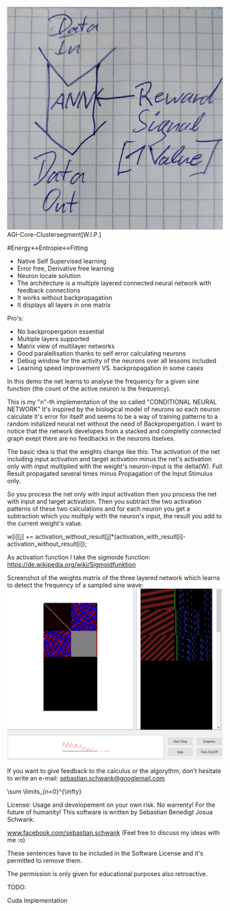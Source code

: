 ![Screenshot](https://raw.githubusercontent.com/SebastianSchwank/Genesis/main/20230526_171024.jpg)
AGI-Core-Clustersegment[W.I.P.]

#Energy<->Entropie<->Fitting
- Native Self Supervised learning 
- Error free, Derivative free learning
- Neuron locale solution
- The architecture is a multiple layered connected neural network with feedback connections
- It works without backpropagation
- It displays all layers in one matrix

Pro's:
- No backpropergation essential
- Multiple layers supported
- Matrix view of multilayer networks
- Good paralellisation thanks to self error calculating neurons 
- Debug window for the activity of the neurons over all lessons included
- Learning speed improvement VS. backpropagation in some cases

 In this demo the net learns to analyse the frequency for a given sine function (the count of the active neuron is the frequency).

 This is my "n"-th implementation of the so called "CONDITIONAL NEURAL NETWORK"
 It's inspired by the biological model of neurons so each neuron calculate it's error for itself
 and seems to be a way of training patterns to a random initalized
 neural net without the need of Backpropergation.
 I want to notice that the network developes from a stacked and completly connected graph
 exept there are no feedbacks in the neurons itselves.


The basic idea is that the weights change like this:
The activation of the net including input activation and target activation minus the net's activation only with input multiplied with the weight's neuron-input is the delta(W). Full Result propagated several times minus Propagation of the Input Stimulus only.

So you process the net only with input activation then you process the net with input and target activation. Then you subtract the two activation patterns of these two calculations and for each neuron you get a subtraction which you multiply with the neuron's input, the result you add to the current weight's value.

w[i][j] += activation_without_result[j]*(activation_with_result[i]-activation_without_result[i]);

As activation function I take the sigmoide function: https://de.wikipedia.org/wiki/Sigmoidfunktion

Screenshot of the weights matrix of the three layered network which learns to detect the frequency of a sampled sine wave:
![Screenshot](https://github.com/SebastianSchwank/Genesis/blob/main/selfSupervised.png)

If you want to give feedback to the calculus or the algorythm, don't hesitate to write an e-mail:
sebastian.schwank@googlemail.com

\sum \limits_{n=0}^{\infty}

License:
Usage and developement on your own risk.
No warrenty!
For the future of humanity!
This software is written by Sebastian Benedigt Josua Schwank. 

www.facebook.com/sebastian.schwank
(Feel free to discuss my ideas with me :o)

These sentences have to be included in the Software License and it's permitted to remove them.

The permission is only given for educational purposes also retroactive.

TODO:

Cuda Implementation
